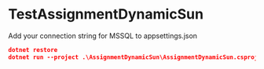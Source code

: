 # TestAssignmentDynamicSun

Add your connection string for MSSQL to appsettings.json
```json
dotnet restore
dotnet run --project .\AssignmentDynamicSun\AssignmentDynamicSun.csproj
```